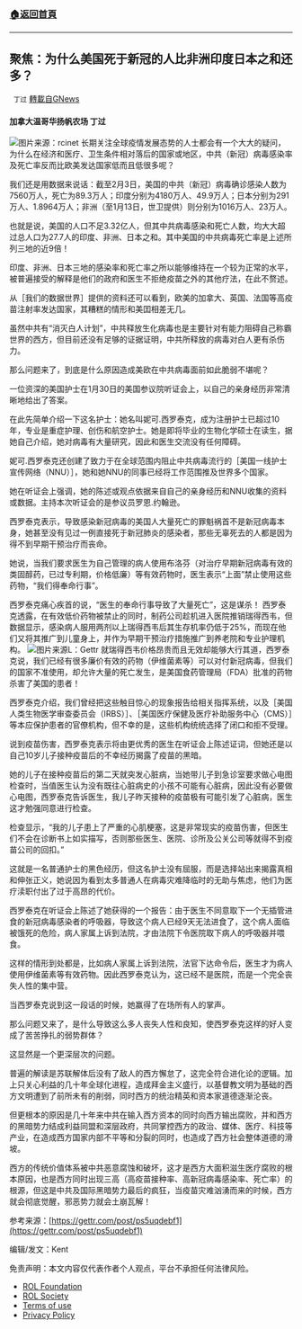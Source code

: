 ###  [:house:返回首頁](https://github.com/ourhimalayas/txt)
---


## 聚焦：为什么美国死于新冠的人比非洲印度日本之和还多？
` 丁过` [轉載自GNews](https://gnews.org/zh-hans/1953220/)

#### 加拿大温哥华扬帆农场 丁过
![](https://assets.gnews.org/wp-content/uploads/2022/02/7032B314-32AC-48D4-A9D3-F3F18EAC3659_1_201_a.jpeg)图片来源：rcinet
长期关注全球疫情发展态势的人士都会有一个大大的疑问，为什么在经济和医疗、卫生条件相对落后的国家或地区，中共（新冠）病毒感染率及死亡率反而比欧美发达国家低而且低很多呢？

我们还是用数据来说话：截至2月3日，美国的中共（新冠）病毒确诊感染人数为7560万人，死亡为89.3万人；印度分别为4180万人、49.9万人；日本分别为291万人、1.8964万人；非洲（至1月13日，世卫提供）则分别为1016万人、23万人。

也就是说，美国的人口不足3.32亿人，但其中共病毒感染和死亡人数，均大大超过总人口为27.7人的印度、非洲、日本之和。其中美国的中共病毒死亡率是上述所列三地的近9倍！

印度、非洲、日本三地的感染率和死亡率之所以能够维持在一个较为正常的水平，被普遍接受的解释是他们的政府和医生不拒绝疫苗之外的其他疗法，在此不赘述。

从［我们的数据世界］提供的资料还可以看到，欧美的加拿大、英国、法国等高疫苗注射率发达国家，其糟糕的情形和美囯相差无几。

虽然中共有“消灭白人计划”，中共释放生化病毒也是主要针对有能力阻碍自己称霸世界的西方，但目前还没有足够的证据证明，中共所释放的病毒对白人更有杀伤力。

那么问题来了，到底是什么原因造成美欧在中共病毒面前如此脆弱不堪呢？

一位资深的美国护士在1月30日的美国参议院听证会上，以自己的亲身经历非常清晰地给出了答案。

在此先简单介绍一下这名护士：她名叫妮可.西罗泰克，成为注册护士已超过10年，专业是重症护理、创伤和航空护士。她是即将毕业的生物化学硕士在读生，据她自己介绍，她对病毒有大量研究，因此和医生交流没有任何障碍。

妮可.西罗泰克还创建了致力于在全球范围内阻止中共病毒流行的［美国一线护士宣传网络（NNU）］，她和她NNU的同事已经将工作范围推及世界多个国家。

她在听证会上强调，她的陈述或观点依据来自自己的亲身经历和NNU收集的资料或数据。主持本次听证会的是参议员罗恩.约翰逊。

西罗泰克表示，导致感染新冠病毒的美国人大量死亡的罪魁祸首不是新冠病毒本身，她甚至没有见过一例直接死于新冠肺炎的感染者，那些无辜死去的人都是因为得不到早期干预治疗而丧命。

她说，当我们要求医生为自己管理的病人使用布洛芬（对治疗早期新冠病毒有效的类固醇药，已过专利期，价格低廉）等有效药物时，医生表示“上面”禁止使用这些药物，“我们得奉命行事”。

西罗泰克痛心疾首的说，“医生的奉命行事导致了大量死亡”，这是谋杀！
西罗泰克透露，在有效低价药物被禁止的同时，制药公司趁机进入医院推销瑞得西韦，但数据显示，感染病人服用两剂以上瑞得西韦后其生存机率仍低于25%，而现在他们又将其推广到儿童身上，并作为早期干预治疗措施推广到养老院和专业护理机构。
![](https://assets.gnews.org/wp-content/uploads/2022/02/截屏2022-02-03-下午6.22.47.png)图片来源L：Gettr
就瑞得西韦价格昂贵而且无效却能够大行其道，西罗泰克说，我们已经有很多廉价有效的药物（伊维菌素等）可以对付新冠病毒，但我们的国家不准使用，却允许大量的死亡发生，是美国食药管理局（FDA）批准的药物杀害了美国的患者！

西罗泰克介绍，我们曾经把这些触目惊心的现象报告给相关指挥系统，以及［美国人类生物医学审查委员会（IRBS）］、［美国医疗保健及医疗补助服务中心（CMS）］等本应保护患者的官僚机构，但不幸的是，这些机构统统选择了闭口和拒不受理。

说到疫苗伤害，西罗泰克表示将由更优秀的医生在听证会上陈述证词，但她还是以自己10岁儿子接种疫苗后的不幸经历揭露了疫苗的黑暗。

她的儿子在接种疫苗后的第二天就突发心脏病，当她带儿子到急诊室要求做心电图检查时，当值医生认为没有既往心脏病史的小孩不可能有心脏病，因此没有必要做心电图，西罗泰克告诉医生，我儿子昨天接种的疫苗极有可能引发了心脏病，医生这才勉强同意进行检查。

检查显示，“我的儿子患上了严重的心肌梗塞，这是非常现实的疫苗伤害，但医生们不会在诊断书上如实描写，否则那些医生、医院、诊所及公关公司等就得不到疫苗公司的回扣。”

这就是一名普通护士的黑色经历，但这名护士没有屈服，而是选择站出来揭露真相和伸张正义，她说因为看到太多普通人在病毒灾难降临时的无助与焦虑，他们为医疗渎职付出了过于高昂的代价。

西罗泰克在听证会上陈述了她获得的一个报告：由于医生不同意取下一个无插管进食的新冠病毒感染者的呼吸器，导致这个病人已经9天无法进食了，这个病人面临被饿死的危险，病人家属上诉到法院，才由法院下令医院取下病人的呼吸器并喂食。

这样的情形到处都是，比如病人家属上诉到法院，法官下达命令后，医生才为病人使用伊维菌素等有效药物。因此西罗泰克认为，这已经不是医院，而是一个完全丧失人性的集中营。

当西罗泰克说到这一段话的时候，她赢得了在场所有人的掌声。

那么问题又来了，是什么导致这么多人丧失人性和良知，使西罗泰克这样的好人变成了苦苦挣扎的弱势群体？

这显然是一个更深层次的问题。

普遍的解读是苏联解体后没有了敌人的西方懈怠了，这完全符合进化论的逻辑。加上只关心利益的几十年全球化进程，造成拜金主义盛行，以基督教文明为基础的西方文明遭到了前所未有的削弱，同时西方的统治精英和资本家道德逐渐沦丧。

但更根本的原因是几十年来中共在输入西方资本的同时向西方输出腐败，并和西方的黑暗势力结成利益同盟和深层政府，共同掌控西方的政治、媒体、医疗、科技等产业，在造成西方国家内部不平等和分裂的同时，也造成了西方社会整体道德的滑坡。

西方的传统价值体系被中共恶意腐蚀和破坏，这才是西方大面积滋生医疗腐败的根本原因，也是西方同时出现三高（高疫苗接种率、高新冠病毒感染率、死亡率）的根源，但这是中共及国际黑暗势力最后的疯狂，当疫苗灾难汹湧而来的时候，西方就会彻底觉醒，邪恶势力就会土崩瓦解！

参考来源：[https://gettr.com/post/ps5uqdebf1](https://gettr.com/post/ps5uqdebf1)

编辑/发文：Kent

 

免责声明：本文内容仅代表作者个人观点，平台不承担任何法律风险。

- [ROL Foundation](https://rolfoundation.org/)
- [ROL Society](https://rolsociety.org/)
- [Terms of use](https://gnews.org/terms-of-use-3/)
- [Privacy Policy](https://gnews.org/privacy-policy/)
